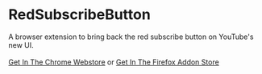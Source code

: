 # RedSubscribeButton
A browser extension to bring back the red subscribe button on YouTube's new UI. 
<br><br>
[Get In The Chrome Webstore](https://chrome.google.com/webstore/detail/return-the-red-subscribe/jelocjcknmhfifcapebeibnolciholbl) or [Get In The Firefox Addon Store](https://addons.mozilla.org/en-GB/firefox/addon/returntheredsubscribebutton/)
